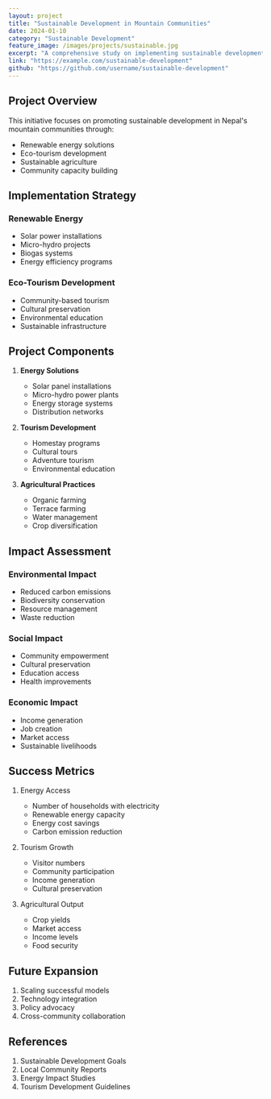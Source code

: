 ```yaml
---
layout: project
title: "Sustainable Development in Mountain Communities"
date: 2024-01-10
category: "Sustainable Development"
feature_image: /images/projects/sustainable.jpg
excerpt: "A comprehensive study on implementing sustainable development practices in Nepal's mountain communities, focusing on renewable energy and eco-tourism."
link: "https://example.com/sustainable-development"
github: "https://github.com/username/sustainable-development"
---
```


## Project Overview

This initiative focuses on promoting sustainable development in Nepal's mountain communities through:
- Renewable energy solutions
- Eco-tourism development
- Sustainable agriculture
- Community capacity building

## Implementation Strategy

### Renewable Energy
- Solar power installations
- Micro-hydro projects
- Biogas systems
- Energy efficiency programs

### Eco-Tourism Development
- Community-based tourism
- Cultural preservation
- Environmental education
- Sustainable infrastructure

## Project Components

1. **Energy Solutions**
   - Solar panel installations
   - Micro-hydro power plants
   - Energy storage systems
   - Distribution networks

2. **Tourism Development**
   - Homestay programs
   - Cultural tours
   - Adventure tourism
   - Environmental education

3. **Agricultural Practices**
   - Organic farming
   - Terrace farming
   - Water management
   - Crop diversification

## Impact Assessment

### Environmental Impact
- Reduced carbon emissions
- Biodiversity conservation
- Resource management
- Waste reduction

### Social Impact
- Community empowerment
- Cultural preservation
- Education access
- Health improvements

### Economic Impact
- Income generation
- Job creation
- Market access
- Sustainable livelihoods

## Success Metrics

1. Energy Access
   - Number of households with electricity
   - Renewable energy capacity
   - Energy cost savings
   - Carbon emission reduction

2. Tourism Growth
   - Visitor numbers
   - Community participation
   - Income generation
   - Cultural preservation

3. Agricultural Output
   - Crop yields
   - Market access
   - Income levels
   - Food security

## Future Expansion

1. Scaling successful models
2. Technology integration
3. Policy advocacy
4. Cross-community collaboration

## References

1. Sustainable Development Goals
2. Local Community Reports
3. Energy Impact Studies
4. Tourism Development Guidelines 